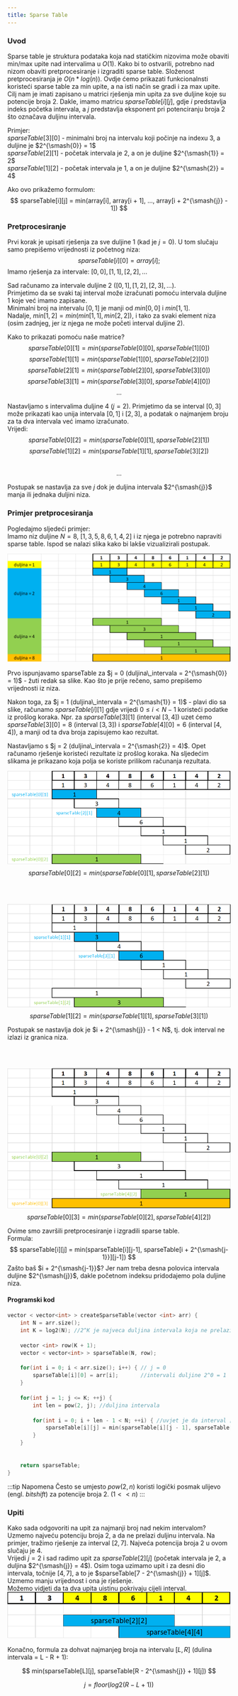 ```yaml
---
title: Sparse Table
---
```



### Uvod  
Sparse table je struktura podataka koja nad statičkim nizovima može obaviti min/max upite nad intervalima u $O(1)$. Kako bi to ostvarili, potrebno nad nizom obaviti pretprocesiranje i izgraditi sparse table. Složenost pretprocesiranja je $O(n*log(n))$. Ovdje ćemo prikazati funkcionalnsti koristeći sparse table za min upite, a na isti način se gradi i za max upite.
Cilj nam je imati zapisano u matrici rješenja min upita za sve duljine koje su potencije broja 2. Dakle, imamo matricu $sparseTable[i][j]$, gdje $i$ predstavlja indeks početka intervala, a $j$ predstavlja eksponent pri potenciranju broja 2 što označava duljinu intervala.  

Primjer:  
$sparseTable[3][0]$ - minimalni broj na intervalu koji počinje na indexu 3, a duljine je $2^{\smash{0}} = 1$  
$sparseTable[2][1]$ - početak intervala je 2, a on je duljine $2^{\smash{1}} = 2$  
$sparseTable[1][2]$ - početak intervala je 1, a on je duljine $2^{\smash{2}} = 4$  

Ako ovo prikažemo formulom:  
$$
sparseTable[i][j] = min(array[i], array[i + 1], ..., array[i + 2^{\smash{j}} - 1])
$$  



### Pretprocesiranje  
Prvi korak je upisati rješenja za sve duljine 1 (kad je $j = 0$). U tom slučaju samo prepišemo vrijednosti iz početnog niza:  
$$
sparseTable[i][0] = array[i];
$$
Imamo rješenja za intervale: $[0, 0], [1, 1], [2, 2], ...$

Sad računamo za intervale duljine 2 $([0, 1], [1, 2], [2, 3], ...)$.  
Primjetimo da se svaki taj interval može izračunati pomoću intervala duljine 1 koje već imamo zapisane.  
Minimalni broj na intervalu $[0, 1]$ je manji od $min[0, 0]$ i $min[1, 1]$.  
Nadalje, $min[1, 2] = min(min[1, 1], min[2, 2])$, i tako za svaki element niza (osim zadnjeg, jer iz njega ne može početi interval duljine 2).  

Kako to prikazati pomoću naše matrice?
$$
sparseTable[0][1] = min(sparseTable[0][0], sparseTable[1][0])   
$$
$$
sparseTable[1][1] = min(sparseTable[1][0], sparseTable[2][0])   
$$
$$
sparseTable[2][1] = min(sparseTable[2][0], sparseTable[3][0])   
$$
$$
sparseTable[3][1] = min(sparseTable[3][0], sparseTable[4][0])  
$$
$$
...
$$  

Nastavljamo s intervalima duljine 4 $(j = 2)$. Primjetimo da se interval $[0, 3]$ može prikazati kao unija intervala $[0, 1]$ i $[2, 3]$, a podatak o najmanjem broju za ta dva intervala već imamo izračunato.  
Vrijedi:  
$$
sparseTable[0][2] = min(sparseTable[0][1], sparseTable[2][1])
$$
$$
sparseTable[1][2] = min(sparseTable[1][1], sparseTable[3][2])
$$  
$$
...
$$  

Postupak se nastavlja za sve $j$ dok je duljina intervala $2^{\smash{j}}$ manja ili jednaka duljini niza.  

### Primjer pretprocesiranja  
Pogledajmo sljedeći primjer:  
Imamo niz duljine $N = 8$, $[1, 3, 5, 8, 6, 1, 4, 2]$ i iz njega je potrebno napraviti sparse table. Ispod se nalazi slika kako bi lakše vizualizirali postupak.

![Sparse table - primjer](/img/sparseTable.png)  

Prvo ispunjavamo sparseTable za $j = 0 (duljina\_intervala = 2^{\smash{0}} = 1)$ - žuti redak sa slike. Kao što je prije rečeno, samo prepišemo vrijednosti iz niza.  

Nakon toga, za $j = 1 (duljina\_intervala = 2^{\smash{1}} = 1)$ - plavi dio sa slike, računamo $sparseTable[i][1]$ gdje vrijedi $0 \le i \lt N - 1$ koristeći podatke iz prošlog koraka. Npr. za $sparseTable[3][1]$ (interval $[3, 4]$) uzet ćemo $sparseTable[3][0] = 8$ (interval $[3, 3]$) i $sparseTable[4][0] = 6$ (interval $[4, 4]$), a manji od ta dva broja zapisujemo kao rezultat.  

Nastavljamo s $j = 2 (duljina\_intervala = 2^{\smash{2}} = 4)$. Opet računamo rješenje koristeći rezultate iz prošlog koraka. Na sljedećim slikama je prikazano koja polja se koriste prilikom računanja rezultata.  

![Sparse table - primjer](/img/sparseTable2.png)  
$$
sparseTable[0][2] = min(sparseTable[0][1], sparseTable[2][1])
$$  

&nbsp;  
&nbsp;  

![Sparse table - primjer](/img/sparseTable3.png)  
$$
sparseTable[1][2] = min(sparseTable[1][1], sparseTable[3][1])
$$  

Postupak se nastavlja dok je $i + 2^{\smash{j}} - 1 < N$, tj. dok interval ne izlazi iz granica niza.  

&nbsp;  
&nbsp;  

![Sparse table - primjer](/img/sparseTable4.png)
$$
sparseTable[0][3] = min(sparseTable[0][2], sparseTable[4][2])
$$   

Ovime smo završili pretprocesiranje i izgradili sparse table.  
Formula:
$$
sparseTable[i][j] = min(sparseTable[i][j-1], sparseTable[i + 2^{\smash{j-1}}][j-1])
$$
Zašto baš $i + 2^{\smash{j-1}}$? Jer nam treba desna polovica intervala duljine $2^{\smash{j}}$, dakle početnom indeksu pridodajemo pola duljine niza.

#### Programski kod  
```cpp
vector < vector<int> > createSparseTable(vector <int> arr) {
	int N = arr.size();
	int K = log2(N); //2^K je najveca duljina intervala koja ne prelazi duljinu niza

	vector <int> row(K + 1);
	vector < vector<int> > sparseTable(N, row);

	for(int i = 0; i < arr.size(); i++) { // j = 0
		sparseTable[i][0] = arr[i]; 	  //intervali duljine 2^0 = 1
	}

	for(int j = 1; j <= K; ++j) {
		int len = pow(2, j); //duljina intervala

		for(int i = 0; i + len - 1 < N; ++i) { //uvjet je da interval [i, i + 2^j - 1] ne prelazi izvan granica niza
			sparseTable[i][j] = min(sparseTable[i][j - 1], sparseTable[i + len/2][j - 1]);
		}
	}


	return sparseTable;
}
```

:::tip Napomena
Često se umjesto $pow(2, n)$ koristi logički posmak ulijevo (engl. *bitshift*) za potencije broja 2. $(1 << n)$
:::  

### Upiti  
Kako sada odgovoriti na upit za najmanji broj nad nekim intervalom? Uzmemo najveću potenciju broja 2, a da ne prelazi duljinu intervala. Na primjer, tražimo rješenje za interval $[2, 7]$. Najveća potencija broja 2 u ovom slučaju je 4.  
Vrijedi $j = 2$ i sad radimo upit za $sparseTable[2][j]$ (početak intervala je 2, a duljina $2^{\smash{j}} = 4$). Osim toga uzimamo upit i za desni dio intervala, točnije $[4, 7]$, a to je $sparseTable[7 - 2^{\smash{j}} + 1][j]$. Uzmemo manju vrijednost i ona je rješenje.    
Možemo vidjeti da ta dva upita uistinu pokrivaju cijeli interval.  
![Sparse table - primjer](/img/sparseTable5.png)  

Konačno, formula za dohvat najmanjeg broja na intervalu $[L, R]$ (dulina intervala = L - R + 1):  

$$
min(sparseTable[L][j], sparseTable[R - 2^{\smash{j}} + 1][j])
$$  

$$
j = floor(log2(R - L + 1))
$$  

